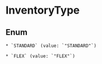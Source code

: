
# InventoryType

## Enum


    * `STANDARD` (value: `"STANDARD"`)

    * `FLEX` (value: `"FLEX"`)



